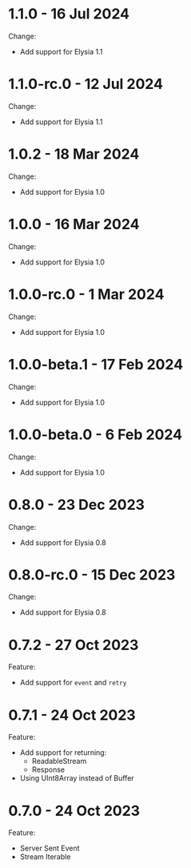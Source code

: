 
# 1.1.0 - 16 Jul 2024
Change:
- Add support for Elysia 1.1


# 1.1.0-rc.0 - 12 Jul 2024
Change:
- Add support for Elysia 1.1


# 1.0.2 - 18 Mar 2024
Change:
- Add support for Elysia 1.0


# 1.0.0 - 16 Mar 2024
Change:
- Add support for Elysia 1.0


# 1.0.0-rc.0 - 1 Mar 2024
Change:
- Add support for Elysia 1.0


# 1.0.0-beta.1 - 17 Feb 2024
Change:
- Add support for Elysia 1.0


# 1.0.0-beta.0 - 6 Feb 2024
Change:
- Add support for Elysia 1.0


# 0.8.0 - 23 Dec 2023
Change:
- Add support for Elysia 0.8


# 0.8.0-rc.0 - 15 Dec 2023
Change:
- Add support for Elysia 0.8

# 0.7.2 - 27 Oct 2023
Feature:
- Add support for `event` and `retry`

# 0.7.1 - 24 Oct 2023
Feature:
- Add support for returning:
    - ReadableStream
    - Response
- Using UInt8Array instead of Buffer

# 0.7.0 - 24 Oct 2023
Feature:
- Server Sent Event
- Stream Iterable